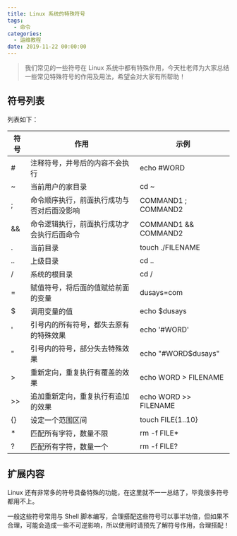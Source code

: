 ```yaml
---
title: Linux 系统的特殊符号
tags:
  - 命令
categories:
  - 运维教程
date: 2019-11-22 00:00:00
---
```


> 我们常见的一些符号在 Linux 系统中都有特殊作用，今天杜老师为大家总结一些常见特殊符号的作用及用法，希望会对大家有所帮助！

<!-- more -->

## 符号列表

列表如下：

| 符号 | 作用 | 示例 |
| - | - | - |
| # | 注释符号，井号后的内容不会执行 | echo #WORD |
| ~ | 当前用户的家目录 | cd ~ |
| ; | 命令顺序执行，前面执行成功与否对后面没影响 | COMMAND1 ; COMMAND2 |
| && | 命令逻辑执行，前面执行成功才会执行后面命令 | COMMAND1 && COMMAND2 |
| . | 当前目录 | touch ./FILENAME |
| .. | 上级目录 | cd .. |
| / | 系统的根目录 | cd / |
| = | 赋值符号，将后面的值赋给前面的变量 | dusays=com |
| $ | 调用变量的值 | echo $dusays |
| ' | 引号内的所有符号，都失去原有的特殊效果 | echo '#WORD' |
| " | 引号内的符号，部分失去特殊效果 | echo "#WORD$dusays" |
| > | 重新定向，重复执行有覆盖的效果 | echo WORD > FILENAME |
| >> | 追加重新定向，重复执行有追加的效果 | echo WORD >> FILENAME |
| {} | 设定一个范围区间 | touch FILE{1..10} |
| * | 匹配所有字符，数量不限 | rm -f FILE* |
| ? | 匹配所有字符，数量一个 | rm -f FILE? |

## 扩展内容

Linux 还有非常多的符号具备特殊的功能，在这里就不一一总结了，毕竟很多符号都用不上。

一般这些符号常用与 Shell 脚本编写，合理搭配这些符号可以事半功倍，但如果不合理，可能会造成一些不可逆影响，所以使用时请预先了解符号作用，合理搭配！